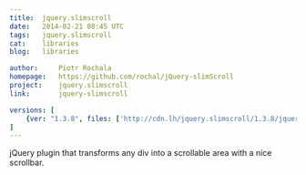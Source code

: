 ```yaml
---
title:	jquery.slimscroll
date:	2014-02-21 08:45 UTC
tags:	jquery.slimscroll
cat:	libraries
blog:	libraries

author:		Piotr Rochala
homepage:	https://github.com/rochal/jQuery-slimScroll
project:	jquery.slimscroll
link:		jquery-slimscroll

versions: [
	{ver: "1.3.8", files: ['http://cdn.lh/jquery.slimscroll/1.3.8/jquery.slimscroll.js', 'http://cdn.lh/jquery.slimscroll/1.3.8/jquery.slimscroll.min.js']}
]
---
```


jQuery plugin that transforms any div into a scrollable area with a nice scrollbar.